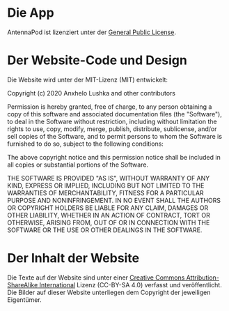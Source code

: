 # Die App

AntennaPod ist lizenziert unter der [General Public License](https://github.com/AntennaPod/AntennaPod/blob/develop/LICENSE).

# Der Website-Code und Design

Die Website wird unter der MIT-Lizenz (MIT) entwickelt:

Copyright (c) 2020 Anxhelo Lushka and other contributors

Permission is hereby granted, free of charge, to any person obtaining a copy of this software and associated documentation files (the "Software"), to deal in the Software without restriction, including without limitation the rights to use, copy, modify, merge, publish, distribute, sublicense, and/or sell copies of the Software, and to permit persons to whom the Software is furnished to do so, subject to the following conditions:

The above copyright notice and this permission notice shall be included in all copies or substantial portions of the Software.

THE SOFTWARE IS PROVIDED "AS IS", WITHOUT WARRANTY OF ANY KIND, EXPRESS OR IMPLIED, INCLUDING BUT NOT LIMITED TO THE WARRANTIES OF MERCHANTABILITY, FITNESS FOR A PARTICULAR PURPOSE AND NONINFRINGEMENT. IN NO EVENT SHALL THE AUTHORS OR COPYRIGHT HOLDERS BE LIABLE FOR ANY CLAIM, DAMAGES OR OTHER LIABILITY, WHETHER IN AN ACTION OF CONTRACT, TORT OR OTHERWISE, ARISING FROM, OUT OF OR IN CONNECTION WITH THE SOFTWARE OR THE USE OR OTHER DEALINGS IN THE SOFTWARE.

# Der Inhalt der Website

Die Texte auf der Website sind unter einer [Creative Commons Attribution-ShareAlike International](http://creativecommons.org/licenses/by-sa/4.0/legalcode) Lizenz (CC-BY-SA 4.0) verfasst und veröffentlicht. Die Bilder auf dieser Website unterliegen dem Copyright der jeweiligen Eigentümer.
